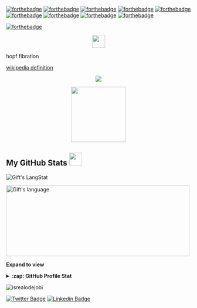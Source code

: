 
[![forthebadge](https://forthebadge.com/images/badges/built-with-love.svg)](https://forthebadge.com)
[![forthebadge](https://forthebadge.com/images/badges/made-with-crayons.svg)](https://forthebadge.com)
[![forthebadge](https://forthebadge.com/images/badges/compatibility-betamax.svg)](https://forthebadge.com)
[![forthebadge](https://forthebadge.com/images/badges/contains-technical-debt.svg)](https://forthebadge.com)
[![forthebadge](https://forthebadge.com/images/badges/designed-in-ms-paint.svg)](https://forthebadge.com)
[![forthebadge](https://forthebadge.com/images/badges/it-works-why.svg)](https://forthebadge.com)
[![forthebadge](https://forthebadge.com/images/badges/0-percent-optimized.svg)](https://forthebadge.com)
[![forthebadge](https://forthebadge.com/images/badges/powered-by-flux-capacitor.svg)](https://forthebadge.com)
[![forthebadge](https://forthebadge.com/images/badges/made-with-python.svg)](https://forthebadge.com)


[![forthebadge](https://forthebadge.com/images/badges/contains-cat-gifs.svg)](https://forthebadge.com)

<p align="center">
  <img src="https://github.githubassets.com/images/mona-loading-default.gif" width="35">
</p>
<p aling = "center"> hopf fibration</p>
<a href = https://en.wikipedia.org/wiki/Hopf_fibration>wikipedia definition</a>
<p align="center">
 
  <img src="https://github.com/iamazadi/Porta.jl/blob/master/gallery/flower.gif">
 </p>


<p align="center">
  <img src="https://user-images.githubusercontent.com/20131917/222073298-afffdf96-eb57-4122-bace-f73901028298.png" width="150">
</p>
 <!-- GitHub section -->

 ##  My GitHub Stats <img src = "https://i.pinimg.com/originals/65/c4/f4/65c4f452571be1261e9c623f7da488ac.gif" width = 35px> 
 
 <div>
   <img align="center" src="https://github-readme-streak-stats.herokuapp.com/?user=diegogallegof" alt="Gift's LangStat" />
 </div>
 <p>
 <p> 
 <div>
  <img align="center" src="https://github-readme-stats.vercel.app/api/top-langs?username=diegogallegof&langs_count=10&show_icons=true&locale=en&layout=compact&theme=light" alt="Gift's language" height="192px"  width="500px"/>
</div>



**Expand to view**

<details>
  <summary><b>:zap: GitHub Profile Stat</b></summary>
  <img src="https://github-readme-stats.anuraghazra1.vercel.app/api?username=diegogallegof&show_icons=true" />
</details>
<!--
<details>
  <summary><b>⚡ Recent GitHub Activity</b></summary>
  <br/>
   <a href="https://github.com/diegogallegof/"><img alt="Gift' Activity Graph" src="https://activity-graph.herokuapp.com/graph?username=diegogallegof&custom_title=Gift's%20Contribution%20Graph&theme=react-dark" /></a>
  <br/>
</details>
-->
<!-- GitHub section: END -->

<!-- Profile Views -->

<p align="left"> <img src="https://komarev.com/ghpvc/?username=diegogallegof&label=Profile%20views&color=0e75b6&style=flat" alt="isrealodejobi" />
</p>

<!-- THE END -->




[![Twitter Badge](https://img.shields.io/badge/-@kidparce-1ca0f1?style=flat-square&labelColor=1ca0f1&logo=twitter&logoColor=white&link=https://twitter.com/kidparce)](https://twitter.com/kidparce) 
[![Linkedin Badge](https://img.shields.io/badge/-diegogallegof-blue?style=flat-square&logo=Linkedin&logoColor=white&link=https://www.linkedin.com/in/diegogallegof/)](https://www.linkedin.com/in/diegogallegof/) 

